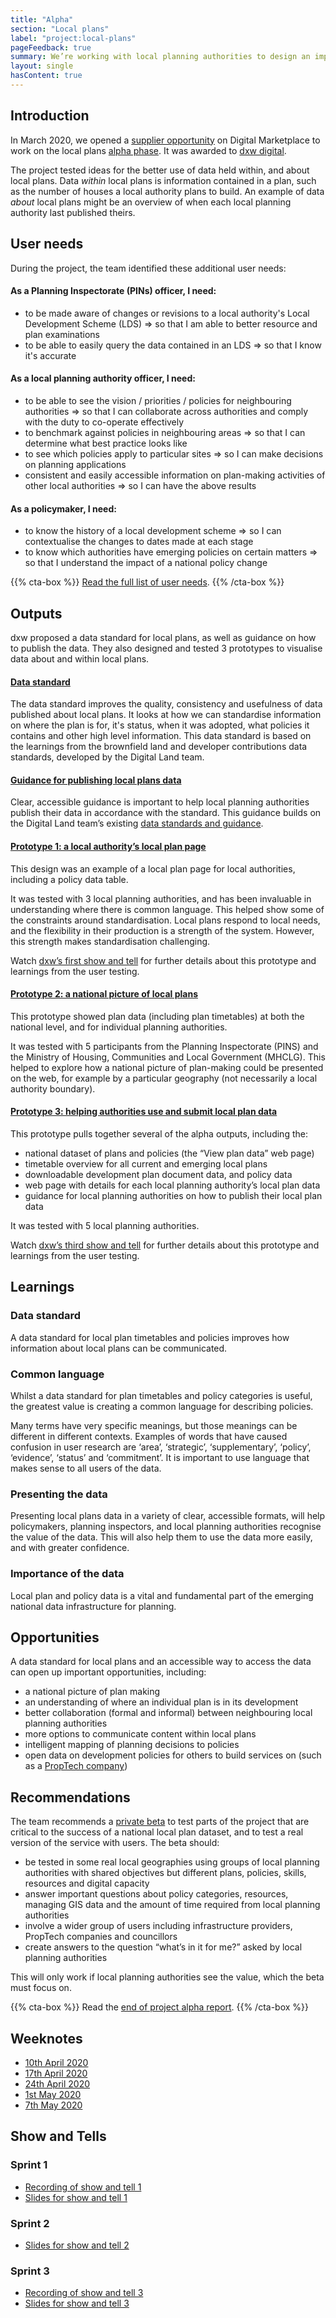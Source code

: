 ```yaml
---
title: "Alpha"
section: "Local plans"
label: "project:local-plans"
pageFeedback: true
summary: We’re working with local planning authorities to design an improved format for publishing local plan data so that it’s easy to find, use and trust.
layout: single
hasContent: true
---
```


## Introduction

In March 2020, we opened a [supplier opportunity](https://www.digitalmarketplace.service.gov.uk/digital-outcomes-and-specialists/opportunities/11591) on Digital Marketplace to work on the local plans [alpha phase](https://www.gov.uk/service-manual/agile-delivery/how-the-alpha-phase-works). It was awarded to [dxw digital](https://www.dxw.com/).

The project tested ideas for the better use of data held within, and about local plans. Data _within_ local plans is information contained in a plan, such as the number of houses a local authority plans to build. An example of data _about_ local plans might be an overview of when each local planning authority last published theirs.

## User needs

During the project, the team identified these additional user needs:

#### As a Planning Inspectorate (PINs) officer, I need:
- to be made aware of changes or revisions to a local authority's Local Development Scheme (LDS) ⇒ so that I am able to better resource and plan examinations
- to be able to easily query the data contained in an LDS ⇒ so that I know it's accurate

#### As a local planning authority officer, I need:
- to be able to see the vision / priorities / policies for neighbouring authorities ⇒ so that I can collaborate across authorities and comply with the duty to co-operate effectively
- to benchmark against policies in neighbouring areas ⇒ so that I can determine what best practice looks like
- to see which policies apply to particular sites ⇒ so I can make decisions on planning applications
- consistent and easily accessible information on plan-making activities of other local authorities ⇒ so I can have the above results

#### As a policymaker, I need:
- to know the history of a local development scheme ⇒ so I can contextualise the changes to dates made at each stage
- to know which authorities have emerging policies on certain matters ⇒ so that I understand the impact of a national policy change

{{% cta-box %}} [Read the full list of user needs](https://digital-land.github.io/project/local-plans/#user-needs). {{% /cta-box %}}

## Outputs

dxw proposed a data standard for local plans, as well as guidance on how to publish the data. They also designed and tested 3 prototypes to visualise data about and within local plans.

#### [Data standard](https://docs.google.com/spreadsheets/d/1qo9qGum20Xnt_BTXgpW1eNEfPp_hZU9H6bJcP4O1pSg/edit?usp=sharing)

The data standard improves the quality, consistency and usefulness of data published about local plans. It looks at how we can standardise information on where the plan is for, it's status, when it was adopted, what policies it contains and other high level information. This data standard is based on the learnings from the brownfield land and developer contributions data standards, developed by the Digital Land team.

#### [Guidance for publishing local plans data](https://docs.google.com/document/d/10BUc-Flk0TAnH8e9Gw3m7WetL9ZMx5eFRIkHcV9Lh2Y/edit?usp=sharing)

Clear, accessible guidance is important to help local planning authorities publish their data in accordance with the standard. This guidance builds on the Digital Land team’s existing [data standards and guidance](https://digital-land.github.io/guidance/).

#### [Prototype 1: a local authority’s local plan page](https://local-plan.herokuapp.com/v1)

This design was an example of a local plan page for local authorities, including a policy data table.

It was tested with 3 local planning authorities, and has been invaluable in understanding where there is common language. This helped show some of the constraints around standardisation. Local plans respond to local needs, and the flexibility in their production is a strength of the system. However, this strength makes standardisation challenging.

Watch [dxw’s first show and tell](https://drive.google.com/file/d/1BPeaV5t7rQQkbWN36k25V2sB5uDu1wPQ/view?usp=sharing) for further details about this prototype and learnings from the user testing.

#### [Prototype 2: a national picture of local plans](https://local-plan.herokuapp.com/v2)

This prototype showed plan data (including plan timetables) at both the national level, and for individual planning authorities.

It was tested with 5 participants from the Planning Inspectorate (PINS) and the Ministry of Housing, Communities and Local Government (MHCLG). This helped to explore how a national picture of plan-making could be presented on the web, for example by a particular geography (not necessarily a local authority boundary).

#### [Prototype 3: helping authorities use and submit local plan data](https://local-plan.herokuapp.com/v3)

This prototype pulls together several of the alpha outputs, including the:

* national dataset of plans and policies (the “View plan data” web page)
* timetable overview for all current and emerging local plans
* downloadable development plan document data, and policy data
* web page with details for each local planning authority’s local plan data
* guidance for local planning authorities on how to publish their local plan data

It was tested with 5 local planning authorities.

Watch [dxw’s third show and tell](https://drive.google.com/file/d/1BPeaV5t7rQQkbWN36k25V2sB5uDu1wPQ/view?usp=sharing) for further details about this prototype and learnings from the user testing.

## Learnings

### Data standard
A data standard for local plan timetables and policies improves how information about local plans can be communicated.

### Common language
Whilst a data standard for plan timetables and policy categories is useful, the greatest value is creating a common language for describing policies.

Many terms have very specific meanings, but those meanings can be different in different contexts. Examples of words that have caused confusion in user research are ‘area’, ‘strategic’, ‘supplementary’, ‘policy’, ‘evidence’, ‘status’ and ‘commitment’. It is important to use language that makes sense to all users of the data.

### Presenting the data
Presenting local plans data in a variety of clear, accessible formats, will help policymakers, planning inspectors, and local planning authorities recognise the value of the data. This will also help them to use the data more easily, and with greater confidence.

### Importance of the data
Local plan and policy data is a vital and fundamental part of the emerging national data infrastructure for planning.

## Opportunities

A data standard for local plans and an accessible way to access the data can open up important opportunities, including:

* a national picture of plan making
* an understanding  of where an individual plan is in its development
* better collaboration (formal and informal) between neighbouring local planning authorities
* more options to communicate content within local plans
* intelligent mapping of planning decisions to policies
* open data on development policies for others to build services on (such as a [PropTech company](https://digital-land.github.io/users/proptech/))

## Recommendations

The team recommends a [private beta](https://www.gov.uk/service-manual/agile-delivery/how-the-beta-phase-works) to test parts of the project that are critical to the success of a national local plan dataset, and to test a real version of the service with users. The beta should:

* be tested in some real local geographies using groups of local planning authorities with shared objectives but different plans, policies, skills, resources and digital capacity
* answer important questions about policy categories, resources, managing GIS data and the amount of time required from local planning authorities
* involve a wider group of users including infrastructure providers, PropTech companies and councillors
* create answers to the question “what’s in it for me?” asked by local planning authorities

This will only work if local planning authorities see the value, which the beta must focus on.

{{% cta-box %}} Read the [end of project alpha report](https://docs.google.com/presentation/d/e/2PACX-1vRQAXERMxFtnHperwzobOKVbOofG5SXwurb31AJZzOx5c7k1ObsBinNBuZ9uc1Ifw/pub?start=false&loop=false&delayms=3000). {{% /cta-box %}}

## Weeknotes

- [10th April 2020](/weeknote/2020-04-10/)
- [17th April 2020](/weeknote/2020-04-17/)
- [24th April 2020](/weeknote/2020-04-24/)
- [1st May 2020](/weeknote/2020-05-01/)
- [7th May 2020](/weeknote/2020-05-07/)

## Show and Tells

### Sprint 1
* [Recording of show and tell 1](https://drive.google.com/file/d/1BPeaV5t7rQQkbWN36k25V2sB5uDu1wPQ/view?usp=sharing)
* [Slides for show and tell 1](https://docs.google.com/presentation/d/e/2PACX-1vTuDaPchTKcTdaflZGOOR2rJZkPqoZQ6kKnL3B99hgpvIiLvpQdSwdo6i90xR_tlIVIzOyNHRsgHOzY/pub?start=false&loop=false&delayms=3000&slide=id.g6e7e08d689_0_0)

### Sprint 2
* [Slides for show and tell 2](https://docs.google.com/presentation/d/e/2PACX-1vRdSaZRUfosBbsnxDEhL4m6RvhmOnRXMGftJosvq9C2QdBOCwiVtzRsOiYVQ2mxVCdIwH-x7iAiMH8B/pub?start=false&loop=false&delayms=3000&slide=id.g6e7e08d689_0_0)

### Sprint 3
* [Recording of show and tell 3](https://drive.google.com/file/d/1BPeaV5t7rQQkbWN36k25V2sB5uDu1wPQ/view?usp=sharing)
* [Slides for show and tell 3](https://docs.google.com/presentation/d/e/2PACX-1vQ01QmiwC8jzlRMma8it8vI4RUM-F7_4LhFcdJWMtbXPncRGeStjyOobPXRTQTW9aziV833dX3OjzbT/pub?start=false&loop=false&delayms=3000)
